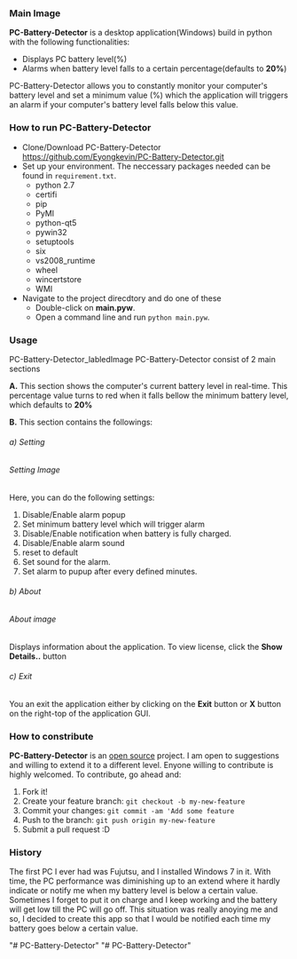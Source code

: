 ### Main Image
**PC-Battery-Detector** is a desktop application(Windows) build in python with the following functionalities:
- Displays PC battery level(%)
- Alarms when battery level falls to a certain percentage(defaults to **20%**)

PC-Battery-Detector allows you to constantly monitor your computer's battery level and set a minimum value (%) which the application will triggers an alarm if  your computer's battery level falls below this value.

### How to run PC-Battery-Detector
- Clone/Download PC-Battery-Detector https://github.com/Eyongkevin/PC-Battery-Detector.git
- Set up your environment. The neccessary packages needed can be found in ```requirement.txt```.
    - python 2.7
    - certifi              
    - pip                    
    - PyMI                      
    - python-qt5              
    - pywin32                   
    - setuptools               
    - six                       
    - vs2008_runtime            
    - wheel                     
    - wincertstore              
    - WMI 
- Navigate to the project direcdtory and do one of these
    - Double-click on **main.pyw**.
    - Open a command line and run ```python main.pyw```.

### Usage
PC-Battery-Detector_labledImage
PC-Battery-Detector consist of 2 main sections

**A.** This section shows the computer's current battery level in real-time. This percentage value turns to red when it falls bellow the minimum battery level, which defaults to **20%**

**B.** This section contains the followings:
###### a) Setting
###### Setting Image
Here, you can do the following settings:
1. Disable/Enable alarm popup
2. Set minimum battery level which will trigger alarm
3. Disable/Enable notification when battery is fully charged.
4. Disable/Enable alarm sound
5. reset to default
6. Set sound for the alarm.
7. Set alarm to pupup after every defined minutes.

###### b) About
###### About image
Displays information about the application. To view license, click the **Show Details..** button

###### c) Exit
You an exit the application either by clicking on the **Exit** button or **X** button on the right-top of the application GUI.

### How to constribute
**PC-Battery-Detector** is an [open source](https://opensource.com/resources/what-open-source) project. I am open to suggestions and willing to extend it to a different level. Enyone willing to contribute is highly welcomed.
To contribute, go ahead and:
1. Fork it!
2. Create your feature branch: ```git checkout -b my-new-feature```
3. Commit your changes: ```git commit -am 'Add some feature```
4. Push to the branch: ```git push origin my-new-feature```
5. Submit a pull request :D

### History
The first PC I ever had was Fujutsu, and I installed Windows 7 in it. With time, the PC performance was diminishing up to an extend where it hardly indicate or notify me when my battery level is below a certain value. Sometimes I forget to put it on charge and I keep working and the battery will get low till the PC will go off. This situation was really anoying me and so, I decided to create this app so that I would be notified each time my battery goes below a certain value.





"# PC-Battery-Detector" 
"# PC-Battery-Detector" 
